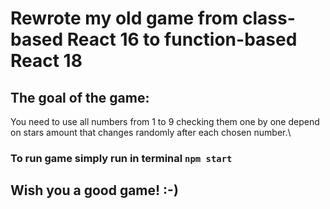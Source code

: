 # Rewrote my old game from class-based React 16 to function-based React 18

## The goal of the game:

You need to use all numbers from 1 to 9 checking them one by one depend on stars amount that changes randomly after each chosen number.\

### To run game simply run in terminal `npm start`

## Wish you a good game! :-)
